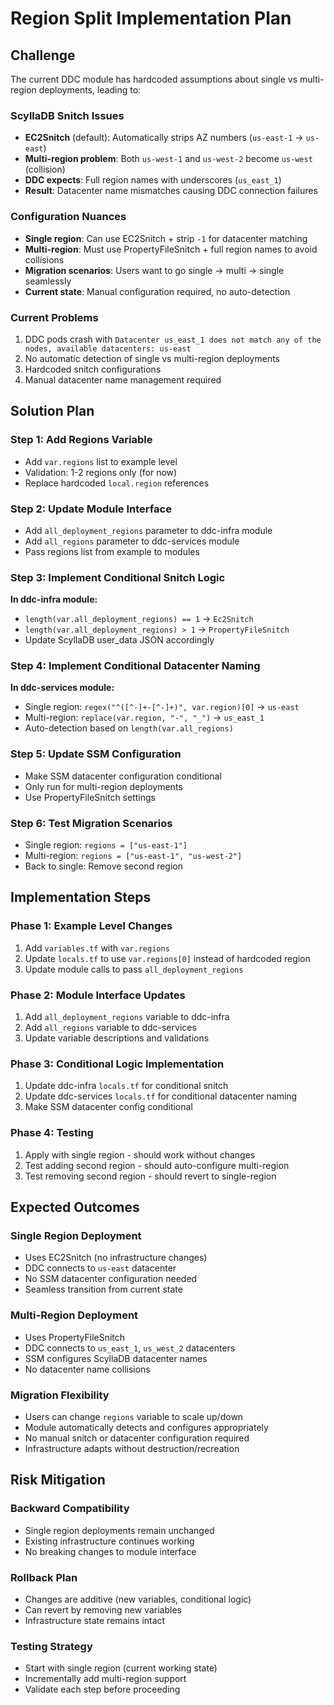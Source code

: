 # Region Split Implementation Plan

## Challenge

The current DDC module has hardcoded assumptions about single vs multi-region deployments, leading to:

### ScyllaDB Snitch Issues
- **EC2Snitch** (default): Automatically strips AZ numbers (`us-east-1` → `us-east`)
- **Multi-region problem**: Both `us-west-1` and `us-west-2` become `us-west` (collision)
- **DDC expects**: Full region names with underscores (`us_east_1`)
- **Result**: Datacenter name mismatches causing DDC connection failures

### Configuration Nuances
- **Single region**: Can use EC2Snitch + strip `-1` for datacenter matching
- **Multi-region**: Must use PropertyFileSnitch + full region names to avoid collisions
- **Migration scenarios**: Users want to go single → multi → single seamlessly
- **Current state**: Manual configuration required, no auto-detection

### Current Problems
1. DDC pods crash with `Datacenter us_east_1 does not match any of the nodes, available datacenters: us-east`
2. No automatic detection of single vs multi-region deployments
3. Hardcoded snitch configurations
4. Manual datacenter name management required

## Solution Plan

### Step 1: Add Regions Variable
- Add `var.regions` list to example level
- Validation: 1-2 regions only (for now)
- Replace hardcoded `local.region` references

### Step 2: Update Module Interface
- Add `all_deployment_regions` parameter to ddc-infra module
- Add `all_regions` parameter to ddc-services module
- Pass regions list from example to modules

### Step 3: Implement Conditional Snitch Logic
**In ddc-infra module:**
- `length(var.all_deployment_regions) == 1` → `Ec2Snitch`
- `length(var.all_deployment_regions) > 1` → `PropertyFileSnitch`
- Update ScyllaDB user_data JSON accordingly

### Step 4: Implement Conditional Datacenter Naming
**In ddc-services module:**
- Single region: `regex("^([^-]+-[^-]+)", var.region)[0]` → `us-east`
- Multi-region: `replace(var.region, "-", "_")` → `us_east_1`
- Auto-detection based on `length(var.all_regions)`

### Step 5: Update SSM Configuration
- Make SSM datacenter configuration conditional
- Only run for multi-region deployments
- Use PropertyFileSnitch settings

### Step 6: Test Migration Scenarios
- Single region: `regions = ["us-east-1"]`
- Multi-region: `regions = ["us-east-1", "us-west-2"]`
- Back to single: Remove second region

## Implementation Steps

### Phase 1: Example Level Changes
1. Add `variables.tf` with `var.regions`
2. Update `locals.tf` to use `var.regions[0]` instead of hardcoded region
3. Update module calls to pass `all_deployment_regions`

### Phase 2: Module Interface Updates
1. Add `all_deployment_regions` variable to ddc-infra
2. Add `all_regions` variable to ddc-services
3. Update variable descriptions and validations

### Phase 3: Conditional Logic Implementation
1. Update ddc-infra `locals.tf` for conditional snitch
2. Update ddc-services `locals.tf` for conditional datacenter naming
3. Make SSM datacenter config conditional

### Phase 4: Testing
1. Apply with single region - should work without changes
2. Test adding second region - should auto-configure multi-region
3. Test removing second region - should revert to single-region

## Expected Outcomes

### Single Region Deployment
- Uses EC2Snitch (no infrastructure changes)
- DDC connects to `us-east` datacenter
- No SSM datacenter configuration needed
- Seamless transition from current state

### Multi-Region Deployment
- Uses PropertyFileSnitch
- DDC connects to `us_east_1`, `us_west_2` datacenters
- SSM configures ScyllaDB datacenter names
- No datacenter name collisions

### Migration Flexibility
- Users can change `regions` variable to scale up/down
- Module automatically detects and configures appropriately
- No manual snitch or datacenter configuration required
- Infrastructure adapts without destruction/recreation

## Risk Mitigation

### Backward Compatibility
- Single region deployments remain unchanged
- Existing infrastructure continues working
- No breaking changes to module interface

### Rollback Plan
- Changes are additive (new variables, conditional logic)
- Can revert by removing new variables
- Infrastructure state remains intact

### Testing Strategy
- Start with single region (current working state)
- Incrementally add multi-region support
- Validate each step before proceeding